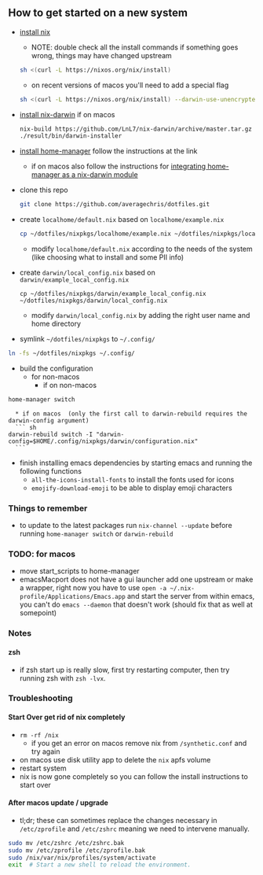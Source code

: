 ## How to get started on a new system
  * [install nix](https://nixos.org/download.html#nix-quick-install "nixos")
    * NOTE: double check all the install commands if something goes wrong, things may have changed upstream
    ``` sh
    sh <(curl -L https://nixos.org/nix/install)
    ```

      * on recent versions of macos you'll need to add a special flag

    ``` sh
    sh <(curl -L https://nixos.org/nix/install) --darwin-use-unencrypted-nix-store-volume
    ```
  * [install nix-darwin](https://github.com/LnL7/nix-darwin#install "nix-darwin-install-instructions") if on macos

    ``` sh
    nix-build https://github.com/LnL7/nix-darwin/archive/master.tar.gz -A installer
    ./result/bin/darwin-installer
    ```

  * [install home-manager](https://github.com/nix-community/home-manager#installation) follow the instructions at the link
    * if on macos also follow the instructions for [integrating home-manager as a nix-darwin module](https://nix-community.github.io/home-manager/index.html#sec-install-nix-darwin-module "home-manager-nix-darwin-module")
  * clone this repo
    ``` sh
    git clone https://github.com/averagechris/dotfiles.git
    ```
  * create `localhome/default.nix` based on `localhome/example.nix`

    ``` sh
    cp ~/dotfiles/nixpkgs/localhome/example.nix ~/dotfiles/nixpkgs/localhome/default.nix
    ```
    * modify `localhome/default.nix` according to the needs of the system (like choosing what to install and some PII info)

  * create `darwin/local_config.nix` based on `darwin/example_local_config.nix`
    ``` shell
    cp ~/dotfiles/nixpkgs/darwin/example_local_config.nix ~/dotfiles/nixpkgs/darwin/local_config.nix
    ```
    * modify `darwin/local_config.nix` by adding the right user name and home directory

  * symlink `~/dotfiles/nixpkgs` to `~/.config/`

  ``` sh
  ln -fs ~/dotfiles/nixpkgs ~/.config/
  ```

  * build the configuration
    * for non-macos
      * if on non-macos
  ``` sh
  home-manager switch
  ```
      * if on macos  (only the first call to darwin-rebuild requires the darwin-config argument)
      ``` sh
    darwin-rebuild switch -I "darwin-config=$HOME/.config/nixpkgs/darwin/configuration.nix"
      ```
  * finish installing emacs dependencies by starting emacs and running the following functions
    * `all-the-icons-install-fonts` to install the fonts used for icons
    * `emojify-download-emoji` to be able to display emoji characters


### Things to remember
* to update to the latest packages run `nix-channel --update` before running `home-manager switch` or `darwin-rebuild`


### TODO: for macos
  * move start_scripts to home-manager
  * emacsMacport does not have a gui launcher add one upstream or make a wrapper, right now you have to use `open -a ~/.nix-profile/Applications/Emacs.app` and start the server from within emacs, you can't do `emacs --daemon` that doesn't work (should fix that as well at somepoint)

### Notes
#### zsh
* if zsh start up is really slow, first try restarting computer, then try running zsh with `zsh -lvx`.

### Troubleshooting
#### Start Over get rid of nix completely
* `rm -rf /nix`
  * if you get an error on macos remove nix from `/synthetic.conf` and try again
* on macos use disk utility app to delete the `nix` apfs volume
* restart system
* nix is now gone completely so you can follow the install instructions to start over

#### After macos update / upgrade
* tl;dr; these can sometimes replace the changes necessary in `/etc/zprofile` and `/etc/zshrc` meaning we need to intervene manually.
``` sh
sudo mv /etc/zshrc /etc/zshrc.bak
sudo mv /etc/zprofile /etc/zprofile.bak
sudo /nix/var/nix/profiles/system/activate
exit  # Start a new shell to reload the environment.
```
